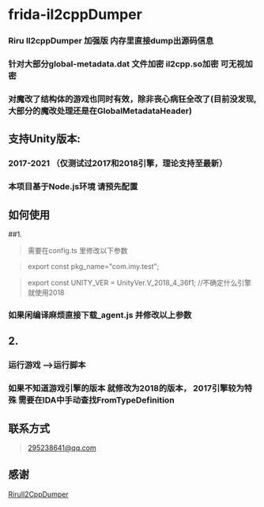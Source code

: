 # frida-il2cppDumper

### Riru Il2cppDumper 加强版 内存里直接dump出源码信息

### 针对大部分global-metadata.dat 文件加密 il2cpp.so加密 可无视加密
### 对魔改了结构体的游戏也同时有效，除非丧心病狂全改了(目前没发现,大部分的魔改处理还是在GlobalMetadataHeader)
## 支持Unity版本:
### 2017-2021  （仅测试过2017和2018引擎，理论支持至最新）


### 本项目基于Node.js环境 请预先配置
## 如何使用
##1.
> 需要在config.ts 里修改以下参数



> export  const pkg_name="com.imy.test";

> export const UNITY_VER = UnityVer.V_2018_4_36f1; //不确定什么引擎就使用2018


### 如果闲编译麻烦直接下载_agent.js 并修改以上参数
## 2.
### 运行游戏 -->运行脚本


### 如果不知道游戏引擎的版本 就修改为2018的版本， 2017引擎较为特殊 需要在IDA中手动查找FromTypeDefinition


## 联系方式
> 295238641@qq.com 
## 感谢
[RiruIl2CppDumper ](https://github.com/Perfare/Riru-Il2CppDumper.git)

